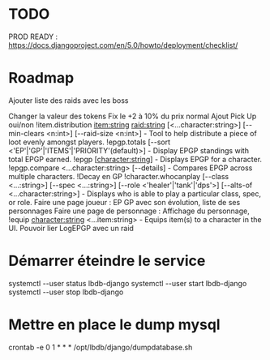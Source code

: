 # TODO
PROD READY : https://docs.djangoproject.com/en/5.0/howto/deployment/checklist/

# Roadmap

Ajouter liste des raids avec les boss

Changer la valeur des tokens
Fix le +2 à 10% du prix normal
Ajout Pick Up oui/non
!item.distribution <item:string> <raid:string> [<...character:string>] [--min-clears <n:int>] [--raid-size <n:int>] - Tool to help distribute a piece of loot evenly amongst players.
!epgp.totals [--sort <'EP'|'GP'|'ITEMS'|'PRIORITY'(default)>] - Display EPGP standings with total EPGP earned.
!epgp [<character:string>] - Displays EPGP for a character.
!epgp.compare <...character:string> [--details] - Compares EPGP across multiple characters.
!Decay en GP
!character.whocanplay [--class <...:string>] [--spec <...:string>] [--role <'healer'|'tank'|'dps'>] [--alts-of <...character:string>] - Displays who is able to play a particular class, spec, or role.
Faire une page joueur : EP GP avec son évolution, liste de ses personnages
Faire une page de personnage : Affichage du personnage,
!equip <character:string> <...item:string> - Equips item(s) to a character in the UI.
Pouvoir lier LogEPGP avec un raid


# Démarrer éteindre le service

systemctl --user status lbdb-django
systemctl --user start lbdb-django
systemctl --user stop lbdb-django

# Mettre en place le dump mysql
crontab -e
0 1 * * * /opt/lbdb/django/dumpdatabase.sh
